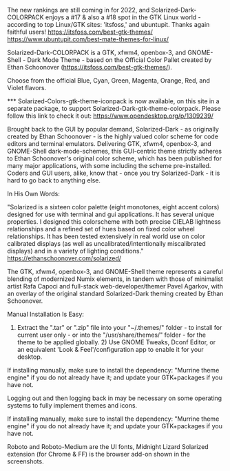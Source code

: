 The new rankings are still coming in for 2022, and Solarized-Dark-COLORPACK enjoys a #17 & also a #18 spot in the GTK Linux world - according to top Linux/GTK sites: 'itsfoss,' and ubuntupit. Thanks again faithful users! https://itsfoss.com/best-gtk-themes/ https://www.ubuntupit.com/best-mate-themes-for-linux/

Solarized-Dark-COLORPACK is a GTK, xfwm4, openbox-3, and GNOME-Shell - Dark Mode Theme - based on the Official Color Pallet created by Ethan Schoonover (https://itsfoss.com/best-gtk-themes/).

Choose from the official Blue, Cyan, Green, Magenta, Orange, Red, and Violet flavors.


*** Solarized-Colors-gtk-theme-iconpack is now available, on this site in a separate package, to support Solarized-Dark-gtk-theme-colorpack. Please follow this link to check it out: https://www.opendesktop.org/p/1309239/


Brought back to the GUI by popular demand, Solarized-Dark - as originally created by Ethan Schoonover - is the highly valued color scheme for code editors and terminal emulators. Delivering GTK, xfwm4, openbox-3, and GNOME-Shell dark-mode-schemes, this GUI-centric theme strictly adheres to Ethan Schoonover's original color scheme, which has been published for many major applications, with some including the scheme pre-installed. Coders and GUI users, alike, know that - once you try Solarized-Dark - it is hard to go back to anything else.

In His Own Words:

"Solarized is a sixteen color palette (eight monotones, eight accent colors) designed for use with terminal and gui applications. It has several unique properties. I designed this colorscheme with both precise CIELAB lightness relationships and a refined set of hues based on fixed color wheel relationships. It has been tested extensively in real world use on color calibrated displays (as well as uncalibrated/intentionally miscalibrated displays) and in a variety of lighting conditions." https://ethanschoonover.com/solarized/

The GTK, xfwm4, openbox-3, and GNOME-Shell theme represents a careful blending of modernized Numix elements, in tandem with those of minimalist artist Rafa Capoci and full-stack web-developer/themer Pavel Agarkov, with an overlay of the original standard Solarized-Dark theming created by Ethan Schoonover.


Manual Installation Is Easy:

1) Extract the ".tar" or ".zip" file into your "~/.themes/" folder - to install for current user only - or into the "/usr/share/themes/" folder - for the theme to be applied globally. 2) Use GNOME Tweaks, Dconf Editor, or an equivalent 'Look & Feel'/configuration app to enable it for your desktop.

If installing manually, make sure to install the dependency: "Murrine theme engine" if you do not already have it; and update your GTK+packages if you have not.

Logging out and then logging back in may be necessary on some operating systems to fully implement themes and icons.

If installing manually, make sure to install the dependency: "Murrine theme engine" if you do not already have it; and update your GTK+packages if you have not.


Roboto and Roboto-Medium are the UI fonts, Midnight Lizard Solarized extension (for Chrome & FF) is the browser add-on shown in the screenshots.
